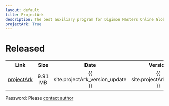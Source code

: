 ```yaml
---
layout: default
title: ProjectArk
description: The best auxiliary program for Digimon Masters Online Global
projectArk: True
---
```

<h1>Released</h1>
<TABLE cellspacing ="1" cellpadding ="6" border = "0">
  <TR>
    <TH class="Title" align="center" width=auto>Link</TH>
    <TH class="Title" align="center" width=auto>Size</TH>
    <TH class="Title" align="center" width=auto>Date</TH>
    <TH class="Title" align="center" width=auto>Version</TH>
    <TH class="Title" align="center" width=auto>Description</TH>
  </TR>
  <TR>
    <TD class="Item" align="center"><A href="/projectArk/download/projectArk_installer.exe">projectArk</A></TD>
    <TD class="Item" align="center">9.91 MB</TD>
    <TD class="Item" align="center">{{ site.projectArk_version_update }}</TD>
    <TD class="Item" align="center">{{ site.projectArk_version }}</TD>
    <TD class="Item">See <a style="text-decoration:none;" href="/projectArk/document">Document</a></TD>
  </TR>
</TABLE>
<p>Password: Please <A href="/">contact author</a></p>
<!-- projectArk {{ site.projectArk_version }} -->
<!-- projectArk-VIP {{ site.projectArk_version }} -->